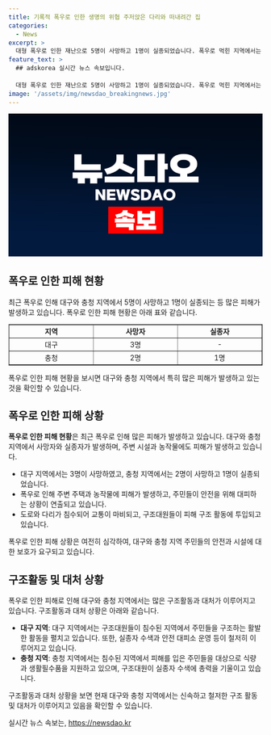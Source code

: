 ```yaml
---
title: 기록적 폭우로 인한 생명의 위협 주저앉은 다리와 떠내려간 집
categories:
  - News
excerpt: >
  대형 폭우로 인한 재난으로 5명이 사망하고 1명이 실종되었습니다. 폭우로 먹힌 지역에서는 주민들이 구조를 기다리고, 농작업을 포기하고 있습니다. 물에 잠긴 도로와 주택, 무너진 다리와 터널로 많은 피해가 발생했습니다. 현재도 댐과 보는 방류를 이어가며 위험이 지속되고 있습니다. (150자)
feature_text: >
  ## adskorea 실시간 뉴스 속보입니다.

  대형 폭우로 인한 재난으로 5명이 사망하고 1명이 실종되었습니다. 폭우로 먹힌 지역에서는 주민들이 구조를 기다리고, 농작업을 포기하고 있습니다. 물에 잠긴 도로와 주택, 무너진 다리와 터널로 많은 피해가 발생했습니다. 현재도 댐과 보는 방류를 이어가며 위험이 지속되고 있습니다. (150자)
image: '/assets/img/newsdao_breakingnews.jpg'
---
```


<p><img src="/assets/img/newsdao_breakingnews.jpg" alt="adskorea 속보" /></p>

<h2 data-ke-size="size26">폭우로 인한 피해 현황</h2>

<p data-ke-size="size16">최근 폭우로 인해 대구와 충청 지역에서 5명이 사망하고 1명이 실종되는 등 많은 피해가 발생하고 있습니다. 폭우로 인한 피해 현황은 아래 표와 같습니다. </p>

<table style="width: 100%;" border="1">
<tbody>
<tr>
<td style="text-align: center; width: 177px; height: 20px;"><b>지역</b></td>
<td style="text-align: center; width: 177px; height: 20px;"><b>사망자</b></td>
<td style="text-align: center; width: 177px; height: 20px;"><b>실종자</b></td>
</tr>
<tr>
<td style="text-align: center; height: 17px;">대구</td>
<td style="text-align: center; height: 17px;">3명</td>
<td style="text-align: center; height: 17px;">-</td>
</tr>
<tr>
<td style="text-align: center; height: 17px;">충청</td>
<td style="text-align: center; height: 17px;">2명</td>
<td style="text-align: center; height: 17px;">1명</td>
</tr>
</tbody>
</table>

<p data-ke-size="size16">폭우로 인한 피해 현황을 보시면 대구와 충청 지역에서 특히 많은 피해가 발생하고 있는 것을 확인할 수 있습니다.</p>

<h2 data-ke-size="size26">폭우로 인한 피해 상황</h2>

<p data-ke-size="size16"><b>폭우로 인한 피해 현황</b>은 최근 폭우로 인해 많은 피해가 발생하고 있습니다. 대구와 충청 지역에서 사망자와 실종자가 발생하며, 주변 시설과 농작물에도 피해가 발생하고 있습니다.</p>

<ul>
<li>대구 지역에서는 3명이 사망하였고, 충청 지역에서는 2명이 사망하고 1명이 실종되었습니다.</li>
<li>폭우로 인해 주변 주택과 농작물에 피해가 발생하고, 주민들이 안전을 위해 대피하는 상황이 연출되고 있습니다. </li>
<li>도로와 다리가 침수되어 교통이 마비되고, 구조대원들이 피해 구조 활동에 투입되고 있습니다.</li>
</ul>

<p data-ke-size="size16">폭우로 인한 피해 상황은 여전히 심각하여, 대구와 충청 지역 주민들의 안전과 시설에 대한 보호가 요구되고 있습니다.</p>

<h2 data-ke-size="size26">구조활동 및 대처 상황</h2>

<p data-ke-size="size16">폭우로 인한 피해로 인해 대구와 충청 지역에서는 많은 구조활동과 대처가 이루어지고 있습니다. 구조활동과 대처 상황은 아래와 같습니다.</p>

<ul>
<li><b>대구 지역</b>: 대구 지역에서는 구조대원들이 침수된 지역에서 주민들을 구조하는 활발한 활동을 펼치고 있습니다. 또한, 실종자 수색과 안전 대피소 운영 등이 철저히 이루어지고 있습니다.</li>
<li><b>충청 지역</b>: 충청 지역에서는 침수된 지역에서 피해를 입은 주민들을 대상으로 식량과 생활필수품을 지원하고 있으며, 구조대원이 실종자 수색에 총력을 기울이고 있습니다.</li>
</ul>

<p data-ke-size="size16">구조활동과 대처 상황을 보면 현재 대구와 충청 지역에서는 신속하고 철저한 구조 활동 및 대처가 이루어지고 있음을 확인할 수 있습니다.</p>
실시간 뉴스 속보는, <a href="https://newsdao.kr" rel="dofollow">https://newsdao.kr</a>


